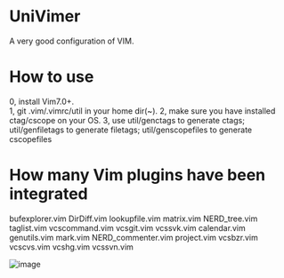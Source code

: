 # UniVimer
A very good configuration of VIM.

# How to use
0, install Vim7.0+.<br>
1, git .vim/.vimrc/util in your home dir(~).
2, make sure you have installed ctag/cscope on your OS.
3, use util/genctags to generate ctags; util/genfiletags to generate filetags; util/genscopefiles to generate cscopefiles

# How many Vim plugins have been integrated
bufexplorer.vim  DirDiff.vim   lookupfile.vim  matrix.vim          NERD_tree.vim  taglist.vim  vcscommand.vim  vcsgit.vim  vcssvk.vim
calendar.vim     genutils.vim  mark.vim        NERD_commenter.vim  project.vim    vcsbzr.vim   vcscvs.vim      vcshg.vim   vcssvn.vim

![image](https://github.com/suijunqiang/UniVimer/blob/master/UniVimer.gif)   

